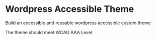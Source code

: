 # Wordpress Accessible Theme

Build an accessible and reusable wordpress accessible custom theme 

The theme should meet WCAG AAA Level
